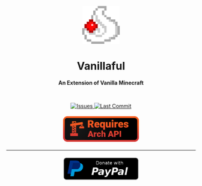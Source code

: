 <p align="center">
  <a align="center" href='https://www.curseforge.com/minecraft/mc-mods/vanillaful'/>
    <img src="icon.png" width="20%" />
  </a>
</p>

<h1 align="center">Vanillaful</h1>

<p align="center">
    <b>An Extension of Vanilla Minecraft</b>
</p>

<br>

<p align="center">
    <a href="https://github.com/Dan-Mizu/Vanillaful/issues" target="_blank">
        <img src="https://img.shields.io/github/issues/Dan-Mizu/Vanillaful?color=red&style=for-the-badge" alt="Issues"/>
    </a>
    <a href="https://github.com/Dan-Mizu/Vanillaful/commits" target="_blank">
        <img src="https://img.shields.io/github/last-commit/Dan-Mizu/Vanillaful?color=darkgreen&style=for-the-badge" alt="Last Commit"/>
    </a>
</p>

<!-- <p align="center">
    <a href="https://trello.com/b/2yq68yhu/cellworks-portal" target="_blank">
        <img src="https://img.shields.io/badge/-Trello-blue?logo=trello&style=for-the-badge" alt="Trello">
    </a>
</p> -->

<p align="center" style="display: flex; justify-content: center; align-items: center;">
    <a href="https://www.curseforge.com/minecraft/mc-mods/architectury-api" target="_blank" style="padding: 1%">
        <img height="68rem" src="requiredArchitecturyApi.png" alt="Requires Architectury API"/>
    </a>
</p>

<hr>

<p align="center" style="display: flex; justify-content: center; align-items: center;">
    <a href="https://www.paypal.com/paypalme/DanMizu" target="_blank" style="padding: 1%">
        <img height="60rem" src="paypal-donate-button.webp" alt="Donation Button"/>
    </a>
</p>